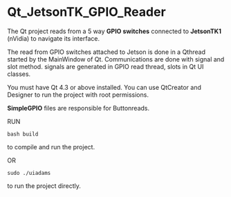 # Qt_JetsonTK_GPIO_Reader
The Qt project reads from a 5 way **GPIO switches** connected to **JetsonTK1** (nVidia) to navigate its interface.

The read from GPIO switches attached to Jetson is done in a Qthread started by the MainWindow of Qt. Communications are done with signal and slot method. signals are generated in GPIO read thread, slots in Qt UI classes.

You must have Qt 4.3 or above installed. You can use QtCreator and Designer to run the project with root permissions.

**SimpleGPIO** files are responsible for Buttonreads. 


RUN 

```bash build```

to compile and run the project.

OR

```sudo ./uiadams```

to run the project directly.
